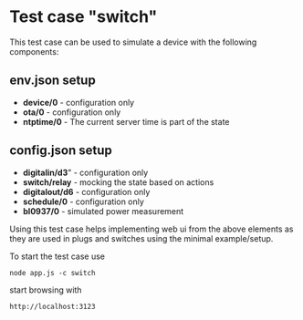 # Test case "switch"

This test case can be used to simulate a device with the following components:

## env.json setup

- **device/0** - configuration only
- **ota/0**  - configuration only
- **ntptime/0** - The current server time is part of the state


## config.json setup

- **digitalin/d3**" - configuration only
- **switch/relay** - mocking the state based on actions
- **digitalout/d6** - configuration only
- **schedule/0** - configuration only
- **bl0937/0** - simulated power measurement

Using this test case helps implementing web ui from the above elements as they are used in plugs and switches using the minimal example/setup. 

To start the test case use

    node app.js -c switch

start browsing with

    http://localhost:3123

